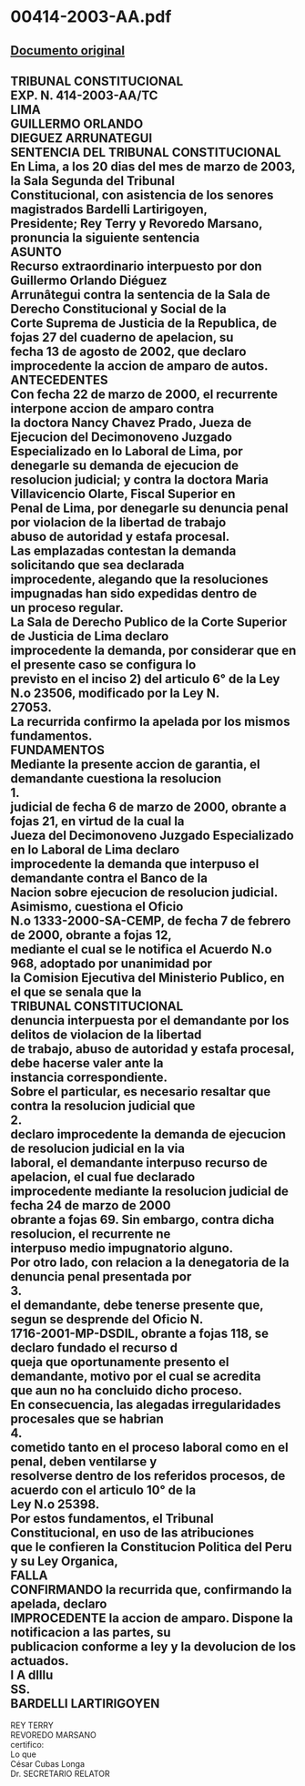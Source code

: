 
00414-2003-AA.pdf
=================
  
[Documento original](https://tc.gob.pe/jurisprudencia/2003/00414-2003-AA.pdf)  
---  
TRIBUNAL CONSTITUCIONAL  
EXP. N. 414-2003-AA/TC  
LIMA  
GUILLERMO ORLANDO  
DIEGUEZ ARRUNATEGUI  
SENTENCIA DEL TRIBUNAL CONSTITUCIONAL  
En Lima, a los 20 dias del mes de marzo de 2003, la Sala Segunda del Tribunal  
Constitucional, con asistencia de los senores magistrados Bardelli Lartirigoyen,  
Presidente; Rey Terry y Revoredo Marsano, pronuncia la siguiente sentencia  
ASUNTO  
Recurso extraordinario interpuesto por don Guillermo Orlando Diéguez  
Arrunâtegui contra la sentencia de la Sala de Derecho Constitucional y Social de la  
Corte Suprema de Justicia de la Republica, de fojas 27 del cuaderno de apelacion, su  
fecha 13 de agosto de 2002, que declaro improcedente la accion de amparo de autos.  
ANTECEDENTES  
Con fecha 22 de marzo de 2000, el recurrente interpone accion de amparo contra  
la doctora Nancy Chavez Prado, Jueza de Ejecucion del Decimonoveno Juzgado  
Especializado en lo Laboral de Lima, por denegarle su demanda de ejecucion de  
resolucion judicial; y contra la doctora Maria Villavicencio Olarte, Fiscal Superior en  
Penal de Lima, por denegarle su denuncia penal por violacion de la libertad de trabajo  
abuso de autoridad y estafa procesal.  
Las emplazadas contestan la demanda solicitando que sea declarada  
improcedente, alegando que la resoluciones impugnadas han sido expedidas dentro de  
un proceso regular.  
La Sala de Derecho Publico de la Corte Superior de Justicia de Lima declaro  
improcedente la demanda, por considerar que en el presente caso se configura lo  
previsto en el inciso 2) del articulo 6° de la Ley N.o 23506, modificado por la Ley N.  
27053.  
La recurrida confirmo la apelada por los mismos fundamentos.  
FUNDAMENTOS  
Mediante la presente accion de garantia, el demandante cuestiona la resolucion  
1.  
judicial de fecha 6 de marzo de 2000, obrante a fojas 21, en virtud de la cual la  
Jueza del Decimonoveno Juzgado Especializado en lo Laboral de Lima declaro  
improcedente la demanda que interpuso el demandante contra el Banco de la  
Nacion sobre ejecucion de resolucion judicial. Asimismo, cuestiona el Oficio  
N.o 1333-2000-SA-CEMP, de fecha 7 de febrero de 2000, obrante a fojas 12,  
mediante el cual se le notifica el Acuerdo N.o 968, adoptado por unanimidad por  
la Comision Ejecutiva del Ministerio Publico, en el que se senala que la  
TRIBUNAL CONSTITUCIONAL  
denuncia interpuesta por el demandante por los delitos de violacion de la libertad  
de trabajo, abuso de autoridad y estafa procesal, debe hacerse valer ante la  
instancia correspondiente.  
Sobre el particular, es necesario resaltar que contra la resolucion judicial que  
2.  
declaro improcedente la demanda de ejecucion de resolucion judicial en la via  
laboral, el demandante interpuso recurso de apelacion, el cual fue declarado  
improcedente mediante la resolucion judicial de fecha 24 de marzo de 2000  
obrante a fojas 69. Sin embargo, contra dicha resolucion, el recurrente ne  
interpuso medio impugnatorio alguno.  
Por otro lado, con relacion a la denegatoria de la denuncia penal presentada por  
3.  
el demandante, debe tenerse presente que, segun se desprende del Oficio N.  
1716-2001-MP-DSDIL, obrante a fojas 118, se declaro fundado el recurso d  
queja que oportunamente presento el demandante, motivo por el cual se acredita  
que aun no ha concluido dicho proceso.  
En consecuencia, las alegadas irregularidades procesales que se habrian  
4.  
cometido tanto en el proceso laboral como en el penal, deben ventilarse y  
resolverse dentro de los referidos procesos, de acuerdo con el articulo 10° de la  
Ley N.o 25398.  
Por estos fundamentos, el Tribunal Constitucional, en uso de las atribuciones  
que le confieren la Constitucion Politica del Peru y su Ley Organica,  
FALLA  
CONFIRMANDO la recurrida que, confirmando la apelada, declaro  
IMPROCEDENTE la accion de amparo. Dispone la notificacion a las partes, su  
publicacion conforme a ley y la devolucion de los actuados.  
l A dlllu  
SS.  
BARDELLI LARTIRIGOYEN  
-  
REY TERRY  
REVOREDO MARSANO  
certifico:  
Lo que  
César Cubas Longa  
Dr. SECRETARIO RELATOR